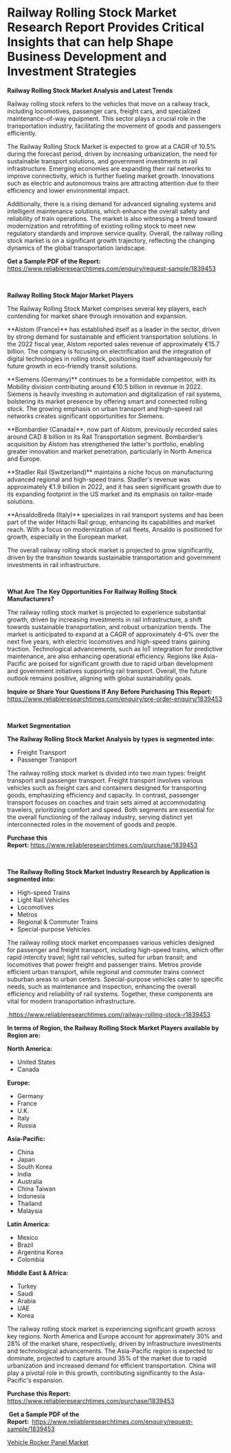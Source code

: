 <p><h1>Railway Rolling Stock Market Research Report Provides Critical Insights that can help Shape Business Development and Investment Strategies</h1></p><p><strong>Railway Rolling Stock Market Analysis and Latest Trends</strong></p>
<p><p>Railway rolling stock refers to the vehicles that move on a railway track, including locomotives, passenger cars, freight cars, and specialized maintenance-of-way equipment. This sector plays a crucial role in the transportation industry, facilitating the movement of goods and passengers efficiently.</p><p>The Railway Rolling Stock Market is expected to grow at a CAGR of 10.5% during the forecast period, driven by increasing urbanization, the need for sustainable transport solutions, and government investments in rail infrastructure. Emerging economies are expanding their rail networks to improve connectivity, which is further fueling market growth. Innovations such as electric and autonomous trains are attracting attention due to their efficiency and lower environmental impact.</p><p>Additionally, there is a rising demand for advanced signaling systems and intelligent maintenance solutions, which enhance the overall safety and reliability of train operations. The market is also witnessing a trend toward modernization and retrofitting of existing rolling stock to meet new regulatory standards and improve service quality. Overall, the railway rolling stock market is on a significant growth trajectory, reflecting the changing dynamics of the global transportation landscape.</p></p>
<p><strong>Get a Sample PDF of the Report:&nbsp;</strong> <a href="https://www.reliableresearchtimes.com/enquiry/request-sample/1839453?utm_campaign=2267&utm_medium=2&utm_source=Github&utm_content=ia&utm_term=30032025&utm_id=railway-rolling-stock">https://www.reliableresearchtimes.com/enquiry/request-sample/1839453</a></p>
<p>&nbsp;</p>
<p><strong>Railway Rolling Stock Major Market Players</strong></p>
<p><p>The Railway Rolling Stock Market comprises several key players, each contending for market share through innovation and expansion. </p><p>**Alstom (France)** has established itself as a leader in the sector, driven by strong demand for sustainable and efficient transportation solutions. In the 2022 fiscal year, Alstom reported sales revenue of approximately €15.7 billion. The company is focusing on electrification and the integration of digital technologies in rolling stock, positioning itself advantageously for future growth in eco-friendly transit solutions.</p><p>**Siemens (Germany)** continues to be a formidable competitor, with its Mobility division contributing around €10.5 billion in revenue in 2022. Siemens is heavily investing in automation and digitalization of rail systems, bolstering its market presence by offering smart and connected rolling stock. The growing emphasis on urban transport and high-speed rail networks creates significant opportunities for Siemens.</p><p>**Bombardier (Canada)**, now part of Alstom, previously recorded sales around CAD 8 billion in its Rail Transportation segment. Bombardier’s acquisition by Alstom has strengthened the latter's portfolio, enabling greater innovation and market penetration, particularly in North America and Europe.</p><p>**Stadler Rail (Switzerland)** maintains a niche focus on manufacturing advanced regional and high-speed trains. Stadler's revenue was approximately €1.9 billion in 2022, and it has seen significant growth due to its expanding footprint in the US market and its emphasis on tailor-made solutions.</p><p>**AnsaldoBreda (Italy)** specializes in rail transport systems and has been part of the wider Hitachi Rail group, enhancing its capabilities and market reach. With a focus on modernization of rail fleets, Ansaldo is positioned for growth, especially in the European market.</p><p>The overall railway rolling stock market is projected to grow significantly, driven by the transition towards sustainable transportation and government investments in rail infrastructure.</p></p>
<p>&nbsp;</p>
<p><strong>What Are The Key Opportunities For Railway Rolling Stock Manufacturers?</strong></p>
<p><p>The railway rolling stock market is projected to experience substantial growth, driven by increasing investments in rail infrastructure, a shift towards sustainable transportation, and robust urbanization trends. The market is anticipated to expand at a CAGR of approximately 4-6% over the next five years, with electric locomotives and high-speed trains gaining traction. Technological advancements, such as IoT integration for predictive maintenance, are also enhancing operational efficiency. Regions like Asia-Pacific are poised for significant growth due to rapid urban development and government initiatives supporting rail transport. Overall, the future outlook remains positive, aligning with global sustainability goals.</p></p>
<p><strong>Inquire or Share Your Questions If Any Before Purchasing This Report:</strong> <a href="https://www.reliableresearchtimes.com/enquiry/pre-order-enquiry/1839453?utm_campaign=2267&utm_medium=2&utm_source=Github&utm_content=ia&utm_term=30032025&utm_id=railway-rolling-stock">https://www.reliableresearchtimes.com/enquiry/pre-order-enquiry/1839453</a></p>
<p>&nbsp;</p>
<p><strong>Market Segmentation</strong></p>
<p><strong>The Railway Rolling Stock Market Analysis by types is segmented into:</strong></p>
<p><ul><li>Freight Transport</li><li>Passenger Transport</li></ul></p>
<p><p>The railway rolling stock market is divided into two main types: freight transport and passenger transport. Freight transport involves various vehicles such as freight cars and containers designed for transporting goods, emphasizing efficiency and capacity. In contrast, passenger transport focuses on coaches and train sets aimed at accommodating travelers, prioritizing comfort and speed. Both segments are essential for the overall functioning of the railway industry, serving distinct yet interconnected roles in the movement of goods and people.</p></p>
<p><strong>Purchase this Report:&nbsp;</strong><a href="https://www.reliableresearchtimes.com/purchase/1839453?utm_campaign=2267&utm_medium=2&utm_source=Github&utm_content=ia&utm_term=30032025&utm_id=railway-rolling-stock">https://www.reliableresearchtimes.com/purchase/1839453</a></p>
<p>&nbsp;</p>
<p><strong>The Railway Rolling Stock Market Industry Research by Application is segmented into:</strong></p>
<p><ul><li>High-speed Trains</li><li>Light Rail Vehicles</li><li>Locomotives</li><li>Metros</li><li>Regional & Commuter Trains</li><li>Special-purpose Vehicles</li></ul></p>
<p><p>The railway rolling stock market encompasses various vehicles designed for passenger and freight transport, including high-speed trains, which offer rapid intercity travel; light rail vehicles, suited for urban transit; and locomotives that power freight and passenger trains. Metros provide efficient urban transport, while regional and commuter trains connect suburban areas to urban centers. Special-purpose vehicles cater to specific needs, such as maintenance and inspection, enhancing the overall efficiency and reliability of rail systems. Together, these components are vital for modern transportation infrastructure.</p></p>
<p><a href="https://www.reliableresearchtimes.com/railway-rolling-stock-r1839453?utm_campaign=2267&utm_medium=2&utm_source=Github&utm_content=ia&utm_term=30032025&utm_id=railway-rolling-stock">&nbsp;https://www.reliableresearchtimes.com/railway-rolling-stock-r1839453</a></p>
<p><strong>In terms of Region, the Railway Rolling Stock Market Players available by Region are:</strong></p>
<p>
    <p> <strong> North America: </strong>
        <ul>
            <li>United States</li>
            <li>Canada</li>
        </ul>
        </p> 
    <p> <strong> Europe: </strong>
        <ul>
            <li>Germany</li>
            <li>France</li>
            <li>U.K.</li>
            <li>Italy</li>
            <li>Russia</li>
        </ul>
        </p> 
    <p> <strong> Asia-Pacific: </strong>
        <ul>
            <li>China</li>
            <li>Japan</li>
            <li>South Korea</li>
            <li>India</li>
            <li>Australia</li>
            <li>China Taiwan</li>
            <li>Indonesia</li>
            <li>Thailand</li>
            <li>Malaysia</li>
        </ul>
        </p> 
    <p> <strong> Latin America: </strong>
        <ul>
            <li>Mexico</li>
            <li>Brazil</li>
            <li>Argentina Korea</li>
            <li>Colombia</li>
        </ul>
        </p> 
    <p> <strong> Middle East & Africa: </strong>
        <ul>
            <li>Turkey</li>
            <li>Saudi</li>
            <li>Arabia</li>
            <li>UAE</li>
            <li>Korea</li>
        </ul>
    </p>
    </p>
<p><p>The railway rolling stock market is experiencing significant growth across key regions. North America and Europe account for approximately 30% and 28% of the market share, respectively, driven by infrastructure investments and technological advancements. The Asia-Pacific region is expected to dominate, projected to capture around 35% of the market due to rapid urbanization and increased demand for efficient transportation. China will play a pivotal role in this growth, contributing significantly to the Asia-Pacific's expansion.</p></p>
<p><strong>Purchase this Report: </strong><a href="https://www.reliableresearchtimes.com/purchase/1839453?utm_campaign=2267&utm_medium=2&utm_source=Github&utm_content=ia&utm_term=30032025&utm_id=railway-rolling-stock">https://www.reliableresearchtimes.com/purchase/1839453</a></p>
<p>&nbsp;<strong>Get a Sample PDF of the Report:&nbsp;&nbsp;</strong><a href="https://www.reliableresearchtimes.com/enquiry/request-sample/1839453?utm_campaign=2267&utm_medium=2&utm_source=Github&utm_content=ia&utm_term=30032025&utm_id=railway-rolling-stock">https://www.reliableresearchtimes.com/enquiry/request-sample/1839453</a></p>
<p><strong></strong></p>
<p><p><a href="https://github.com/klindsey95/Market-Research-Report-List-1/blob/main/vehicle-rocker-panel-market.md?utm_campaign=2267&utm_medium=2&utm_source=Github&utm_content=ia&utm_term=30032025&utm_id=railway-rolling-stock">Vehicle Rocker Panel Market</a></p></p>